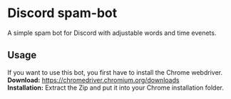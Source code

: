 # Discord spam-bot
A simple spam bot for Discord with adjustable words and time evenets.

## Usage
If you want to use this bot, you first have to install the Chrome webdriver.  
**Download:** https://chromedriver.chromium.org/downloads  
**Installation:** Extract the Zip and put it into your Chrome installation folder. 
